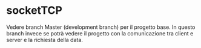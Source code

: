# socketTCP
Vedere branch Master (development branch) per il progetto base.
In questo branch invece se potrà vedere il progetto con la comunicazione tra client e server e la richiesta della data.
